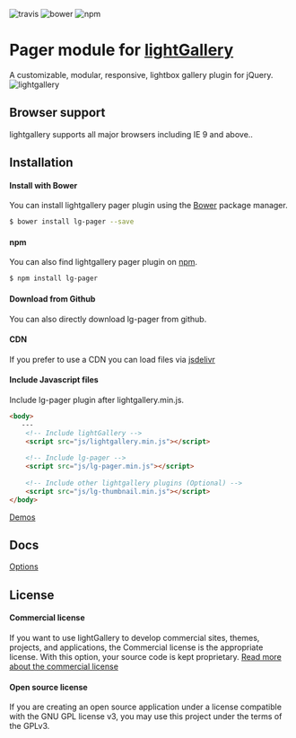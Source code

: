 ![travis](https://travis-ci.org/sachinchoolur/lg-pager.svg?branch=master)
![bower](https://img.shields.io/bower/v/lg-pager.svg)
![npm](https://img.shields.io/npm/v/lg-pager.svg)

# Pager module for [lightGallery](http://sachinchoolur.github.io/lightGallery/)
A customizable, modular, responsive, lightbox gallery plugin for jQuery.
![lightgallery](https://raw.githubusercontent.com/sachinchoolur/lightGallery/master/lib/lg.png)

 
Browser support
---
lightgallery supports all major browsers including IE 9 and above..


Installation
---
#### Install with Bower

You can install lightgallery pager plugin using the [Bower](http://bower.io) package manager.

```sh
$ bower install lg-pager --save
```

#### npm

You can also find lightgallery pager plugin on [npm](http://npmjs.org).

```sh
$ npm install lg-pager
```
#### Download from Github

You can also directly download lg-pager from github.

#### CDN
If you prefer to use a CDN you can load files via [jsdelivr](https://www.jsdelivr.com/projects/lg-pager)

#### Include Javascript files
Include lg-pager plugin after lightgallery.min.js.
``` html
<body>
   ---
    <!-- Include lightGallery -->
    <script src="js/lightgallery.min.js"></script>
    
    <!-- Include lg-pager -->
    <script src="js/lg-pager.min.js"></script>
    
    <!-- Include other lightgallery plugins (Optional) -->
    <script src="js/lg-thumbnail.min.js"></script>
</body>  
```

[Demos](http://sachinchoolur.github.io/lightGallery)
  
Docs
-----
[Options](http://sachinchoolur.github.io/lightGallery/docs/api.html#lg-pager)

License
---

#### Commercial license
If you want to use lightGallery to develop commercial sites, themes, projects, and applications, the Commercial license is the appropriate license. With this option, your source code is kept proprietary. [Read more about the commercial license](http://sachinchoolur.github.io/lightGallery/docs/license.html)

#### Open source license

If you are creating an open source application under a license compatible with the GNU GPL license v3, you may use this project under the terms of the GPLv3.

